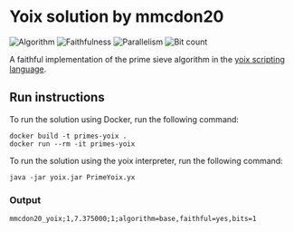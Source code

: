 # Yoix solution by mmcdon20

![Algorithm](https://img.shields.io/badge/Algorithm-base-green)
![Faithfulness](https://img.shields.io/badge/Faithful-yes-green)
![Parallelism](https://img.shields.io/badge/Parallel-no-green)
![Bit count](https://img.shields.io/badge/Bits-1-green)

A faithful implementation of the prime sieve algorithm in the [yoix scripting language](https://github.com/att/yoix).

## Run instructions

To run the solution using Docker, run the following command:

```
docker build -t primes-yoix .
docker run --rm -it primes-yoix
```

To run the solution using the yoix interpreter, run the following command:

```
java -jar yoix.jar PrimeYoix.yx
```

### Output

```
mmcdon20_yoix;1,7.375000;1;algorithm=base,faithful=yes,bits=1
```
